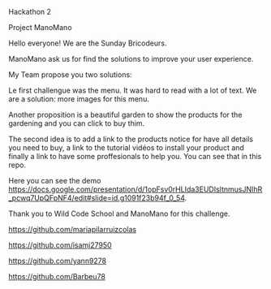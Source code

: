 Hackathon 2


Project ManoMano

Hello everyone!
We are the Sunday Bricodeurs. 

ManoMano ask us for find the solutions to improve your user experience.

My Team propose you two solutions:

Le first challengue was the menu. It was hard to read with a lot of text. We are a solution: more images for this menu.

Another proposition is a beautiful garden to show the products for the gardening and you can click to buy thim.

The second idea is to add a link to the products notice for have all details you need to buy, a link to the tutorial vidéos to install your product and finally a link to have some proffesionals to help you. You can see that in this repo.

Here you can see the demo https://docs.google.com/presentation/d/1opFsv0rHLIda3EUDIsltnmusJNIhR_pcwq7UpQFpNF4/edit#slide=id.g1091f23b94f_0_54.

Thank you to Wild Code School and ManoMano for this challenge.

https://github.com/mariapilarruizcolas


https://github.com/isamj27950


https://github.com/yann9278


https://github.com/Barbeu78




